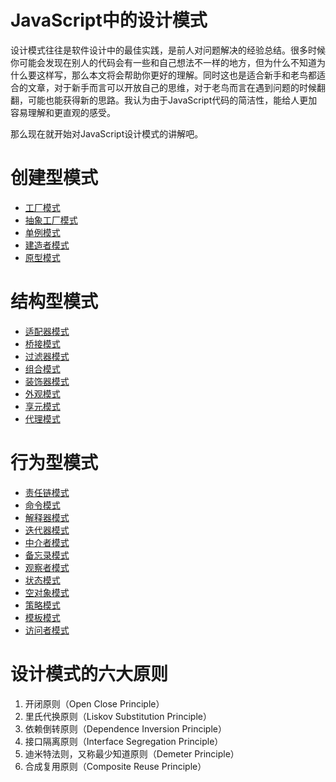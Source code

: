 # JavaScript中的设计模式
设计模式往往是软件设计中的最佳实践，是前人对问题解决的经验总结。很多时候你可能会发现在别人的代码会有一些和自己想法不一样的地方，但为什么不知道为什么要这样写，那么本文将会帮助你更好的理解。同时这也是适合新手和老鸟都适合的文章，对于新手而言可以开放自己的思维，对于老鸟而言在遇到问题的时候翻翻，可能也能获得新的思路。我认为由于JavaScript代码的简洁性，能给人更加容易理解和更直观的感受。

那么现在就开始对JavaScript设计模式的讲解吧。

# 创建型模式
* [工厂模式](./design-pattern/factory-pattern/README.md)
* [抽象工厂模式](./design-pattern/abstract-factory-pattern/README.md)
* [单例模式](./design-pattern/singleton-pattern/README.md)
* [建造者模式](./design-pattern/builder-pattern/README.md)
* [原型模式](./design-pattern/prototype-pattern/README.md)

# 结构型模式
* [适配器模式](./design-pattern/adapter-pattern/README.md)
* [桥接模式](./design-pattern/bridge-pattern/README.md)
* [过滤器模式](./design-pattern/filter-pattern/README.md)
* [组合模式](./design-pattern/composite-pattern/README.md)
* [装饰器模式](./design-pattern/decorator-pattern/README.md)
* [外观模式](./design-pattern/facade-pattern/README.md)
* [享元模式](./design-pattern/flyweight-pattern/README.md)
* [代理模式](./design-pattern/proxy-pattern/README.md)

# 行为型模式
* [责任链模式](./design-pattern/chain-of-responsibility-pattern/README.md)
* [命令模式](./design-pattern/command-pattern/README.md)
* [解释器模式](./design-pattern/interpreter-pattern/README.md)
* [迭代器模式](./design-pattern/iterator-pattern/README.md)
* [中介者模式](./design-pattern/mediator-pattern/README.md)
* [备忘录模式](./design-pattern/memento-pattern/README.md)
* [观察者模式](./design-pattern/observer-pattern/README.md)
* [状态模式](./design-pattern/state-pattern/README.md)
* [空对象模式](./design-pattern/null-object-pattern/README.md)
* [策略模式](./design-pattern/strategy-pattern/README.md)
* [模板模式](./design-pattern/template-pattern/README.md)
* [访问者模式](./design-pattern/visitor-pattern/README.md)

# 设计模式的六大原则
1. 开闭原则（Open Close Principle）
2. 里氏代换原则（Liskov Substitution Principle）
3. 依赖倒转原则（Dependence Inversion Principle）
4. 接口隔离原则（Interface Segregation Principle）
5. 迪米特法则，又称最少知道原则（Demeter Principle）
6. 合成复用原则（Composite Reuse Principle）
